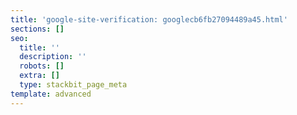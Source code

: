 ```yaml
---
title: 'google-site-verification: googlecb6fb27094489a45.html'
sections: []
seo:
  title: ''
  description: ''
  robots: []
  extra: []
  type: stackbit_page_meta
template: advanced
---
```

